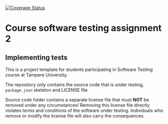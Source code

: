 [![Coverage Status](https://coveralls.io/repos/github/nopelius/SoftwareTestingAssignment2/badge.svg?branch=other)](https://coveralls.io/github/nopelius/SoftwareTestingAssignment2?branch=other)

# Course software testing assignment 2

## Implementing tests 

This is a project template for students participating in Software Testing course
at Tampere University.

The repository only contains the source code that is under testing, `package.json` skeleton
and LICENSE file.

Source code folder contains a separate license file that must **NOT** be removed under any circumstances!
Removing this license file directly violates terms and conditions of the software under testing.
Individuals who remove or modify the license file will also carry the consequences.
